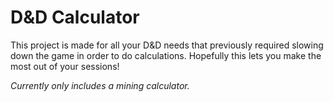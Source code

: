 # D&D Calculator

This project is made for all your D&D needs that previously required slowing down the game in order to do calculations.
Hopefully this lets you make the most out of your sessions!

*Currently only includes a mining calculator.*